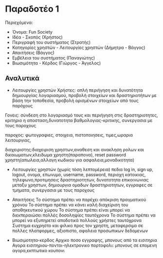 # Παραδοτέο 1

Περιεχόμενα:
* Όνομα: Fun Society
* Ιδέα - Σκοπός (Χρήστος)
* Περιγραφή του συστήματος (Στρατής)
* Κατηγορίες χρηστών - Λειτουργίες χρηστών (Δήμητρα - Βάγγος)
* Απαιτήσεις (Βάγγος)
* Εμβέλεια του συστήματος (Παναγιώτης)
* Βιωσιμότητα - Κέρδος (Γιώργος - Άγγελος)

## Αναλυτικά

* Λειτουργίες χρηστών
Χρήστες: απλή περιήγηση και δυνατότητα δημιουργίας λογαριασμού, προβολή στοιχείων και δραστηριοτήτων με βάση την τοποθεσία, προβολή ορισμένων στοιχείων από τους παρόχους

Γονεις: σύνδεση στο λογαριασμό τους και περιήγηση στις δραστηριοτητες, κριτηριο η αποσταση,δυνατοτητα βαθμολογιας-κριτικης, συνεργασια με τους παροχους

παροχος: φωτογραφιες, στοιχεια, πιστοποιησεις, τιμες,ωραρια λειτουργιας,

διαχειριστης:διαχειριση χρηστων,αναθεση και ανακληση ρολων και δικαιωματων,κλειδωμα χρηστη(παραπονα), reset password χρηστη(απωλεια,αλλαγη κωδικου για ασφαλεια,μοναδικοτητα)


* Λειτουργίες χρηστών (χωρίς τόση λεπτομέρεια)
πεδια log in, sign up, logout, ονομα, επωνυμο, username, password, περιοχη κατοικιας, τηλεφωνο,προτιμησεις δραστηριοτητων, δυνατοτητα επικοινωνιας μεταξυ χρηστων, δημιουργια ομαδων δραστηριοτητων, εγγραφες σε τμηματα, συνεργασια με τους παροχους

* Απαιτήσεις
Το σύστημα πρέπει να παρέχει απόκριση πραγματικού χρόνου
Το σύστημα πρέπει να κάνει καλή διαχείριση του αποθηκευτικού χώρου
Το σύστημα πρέπει είναι μπορεί να διεκπεραιώσει πολλές δοσοληψίες ταυτόχρονα
Το σύστημα πρέπει να μπορεί να εξυπηρετεί αποδοτικά πολλούς χρήστες ταυτόχρονα
Συστημα ευχρηστο και φιλικο προς τον χρηστη, μεταφερσιμο σε πολλες πλατφορμες, αξιοπιστο, αφαλεια προσωπικων δεδομενων

* Βιωσιμοτητα-κερδος
Αρχικο ποσο εγγραφης, μπονους από τα εισιτηρια
Αγορα εισιτηριου-ποντοι-ηλεκτρονικο πορτοφολι: μπονους σε επομενη αγορα,εκπτωτικο κουπονι

